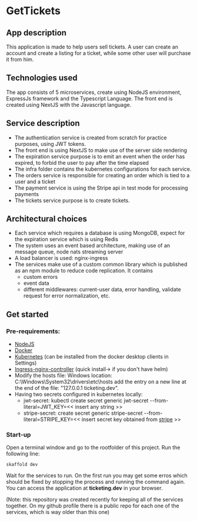 # GetTickets

## App description
This application is made to help users sell tickets. A user can create an account and create a listing for a ticket, while some other user will purchase it from him.


## Technologies used
The app consists of 5 microservices, create using NodeJS environment, ExpressJs framework and the Typescript Language. The front end is created using NextJS with the Javascript language.


## Service description
* The authentication service is created from scratch for practice purposes, using JWT tokens.
* The front end is using NextJS to make use of the server side rendering
* The expiration service purpose is to emit an event when the order has expired, to forbid the user to pay after the time elapsed
* The infra folder contains the kubernetes configurations for each service.
* The orders service is responsible for creating an order which is tied to a user and a ticket
* The payment service is using the Stripe api in test mode for processing payments
* The tickets service purpose is to create tickets.


## Architectural choices
* Each service which requires a database is using MongoDB, expect for the expiration service which is using Redis
* The system uses an event based architecture, making use of an message queue, node nats streaming server
* A load balancer is used: nginx-ingress
* The services make use of a custom common library which is published as an npm module to reduce code replication. It contains
    * custom errors
    * event data
    * different middlewares: current-user data, error handling, validate request for error normalization, etc.


## Get started

### Pre-requirements: ###
* [NodeJS](https://nodejs.org/en)
* [Docker](https://www.docker.com/)
* [Kubernetes](https://kubernetes.io/) (can be installed from the docker desktop clients in Settings)
* [Ingress-nginx-controller](https://kubernetes.github.io/ingress-nginx/deploy/) (quick install-> if you don't have helm)
* Modify the hosts file: Windows location: C:\Windows\System32\drivers\etc\hosts  add the entry on a new line at the end of the file: "127.0.0.1 ticketing.dev".
* Having two secrets configured in kubernetes locally:
   * jwt-secret: kubectl create secret generic jwt-secret --from-literal=JWT_KEY=<< insert any string >>
   * stripe-secret: create secret generic stripe-secret --from-literal=STRIPE_KEY=<< insert secret key obtained from [stripe](https://dashboard.stripe.com/test/apikeys) >>

### Start-up ###
Open a terminal window and go to the rootfolder of this project. Run the following line:

   `skaffold dev`
   
Wait for the services to run. On the first run you may get some erros which should be fixed by stopping the process and running the command again.
You can access the application at **ticketing.dev** in your browser.



(Note: this repository was created recently for keeping all of the services together. On my github profile there is a public repo for each one of the services, which is way older than this one)

